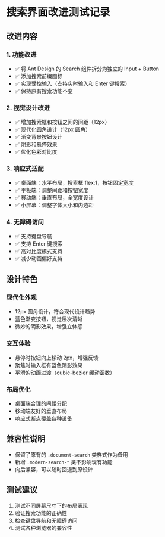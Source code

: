 # 搜索界面改进测试记录

## 改进内容

### 1. 功能改进
- ✅ 将 Ant Design 的 Search 组件拆分为独立的 Input + Button
- ✅ 添加搜索前缀图标
- ✅ 实现受控输入（支持实时输入和 Enter 键搜索）
- ✅ 保持原有搜索功能不变

### 2. 视觉设计改进
- ✅ 增加搜索框和按钮之间的间距（12px）
- ✅ 现代化圆角设计（12px 圆角）
- ✅ 渐变背景按钮设计
- ✅ 阴影和悬停效果
- ✅ 优化色彩对比度

### 3. 响应式适配
- ✅ 桌面端：水平布局，搜索框 flex:1，按钮固定宽度
- ✅ 平板端：调整间距和按钮宽度
- ✅ 移动端：垂直布局，全宽度设计
- ✅ 小屏幕：调整字体大小和内边距

### 4. 无障碍访问
- ✅ 支持键盘导航
- ✅ 支持 Enter 键搜索
- ✅ 高对比度模式支持
- ✅ 减少动画偏好支持

## 设计特色

### 现代化外观
- 12px 圆角设计，符合现代设计趋势
- 蓝色渐变按钮，视觉层次清晰
- 微妙的阴影效果，增强立体感

### 交互体验
- 悬停时按钮向上移动 2px，增强反馈
- 聚焦时输入框有蓝色阴影效果
- 平滑的动画过渡（cubic-bezier 缓动函数）

### 布局优化
- 桌面端合理的间距分配
- 移动端友好的垂直布局
- 响应式断点覆盖各种设备

## 兼容性说明
- 保留了原有的 `.document-search` 类样式作为备用
- 新增 `.modern-search-*` 类不影响现有功能
- 向后兼容，可以随时回退到原设计

## 测试建议
1. 测试不同屏幕尺寸下的布局表现
2. 验证搜索功能的正确性
3. 检查键盘导航和无障碍访问
4. 测试各种浏览器的兼容性